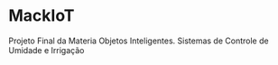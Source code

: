 # MackIoT
Projeto Final da Materia Objetos Inteligentes. Sistemas de Controle de Umidade e Irrigação
